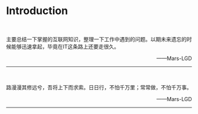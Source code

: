 # Introduction

 	

​	

​	主要总结一下掌握的互联网知识，整理一下工作中遇到的问题。以期未来遗忘的时候能够迅速拿起，毕竟在IT这条路上还要走很久。

<p align="right">——Mars-LGD</p>

------

​	

​	路漫漫其修远兮，吾将上下而求索。日日行，不怕千万里；常常做，不怕千万事。

<p align="right">——Mars-LGD</p>

------

